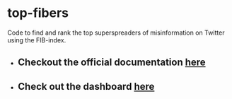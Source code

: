 # top-fibers
Code to find and rank the top superspreaders of misinformation on Twitter using the FIB-index.

- ## Checkout the official documentation [here](https://www.matthewdeverna.com/top-FIBers/)
- ## Check out the dashboard [here](https://osome.iu.edu/tools/topfibers/)
